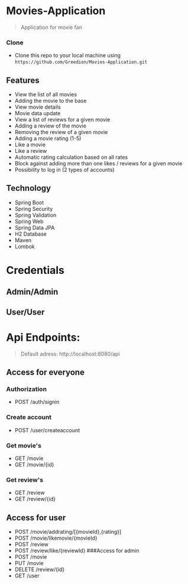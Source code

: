 
# Movies-Application  

> Application for movie fan

### Clone

- Clone this repo to your local machine using `https://github.com/Greedion/Movies-Application.git`



## Features
- View the list of all movies
- Adding the movie to the base
- View movie details
- Movie data update
- View a list of reviews for a given movie
- Adding a review of the movie
- Removing the review of a given movie
- Adding a movie rating (1-5)
- Like a movie
- Like a review
- Automatic rating calculation based on all rates
- Block against adding more than one likes / reviews for a given movie
- Possibility to log in (2 types of accounts)

## Technology
 - Spring Boot
 - Spring Security
 - Spring Validation
 - Spring Web
 - Spring Data JPA
 - H2 Database
 - Maven
 - Lombok
 
 # Credentials
 ## Admin/Admin
 ## User/User
 
 # Api Endpoints: 
> Default adress: http://localhost:8080/api
## Access for everyone
### Authorization
- POST /auth/signin
### Create account
- POST /user/createaccount
### Get movie's
- GET /movie
- GET /movie/{id}
### Get review's
- GET /review
- GET /review/{id}
## Access for user
- POST /movie/addrating/[{movieId},{rating}]
- POST /movie/likemovie/{movieId}
- POST /review
- POST /review/like/{reviewId}
###Access for admin
- POST /movie
- PUT /movie
- DELETE /review/{id}
- GET /user









